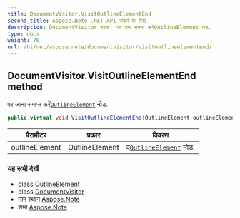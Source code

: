 ```yaml
---
title: DocumentVisitor.VisitOutlineElementEnd
second_title: Aspose.Note .NET API संदर्भ के लिए
description: DocumentVisitor तरक. पर जन समप्त करेंOutlineElement नड.
type: docs
weight: 70
url: /hi/net/aspose.note/documentvisitor/visitoutlineelementend/
---
```

## DocumentVisitor.VisitOutlineElementEnd method

पर जाना समाप्त करें[`OutlineElement`](../../outlineelement/) नोड.

```csharp
public virtual void VisitOutlineElementEnd(OutlineElement outlineElement)
```

| पैरामीटर | प्रकार | विवरण |
| --- | --- | --- |
| outlineElement | OutlineElement | द[`OutlineElement`](../../outlineelement/) नोड. |

### यह सभी देखें

* class [OutlineElement](../../outlineelement/)
* class [DocumentVisitor](../)
* नाम स्थान [Aspose.Note](../../documentvisitor/)
* सभा [Aspose.Note](../../../)


